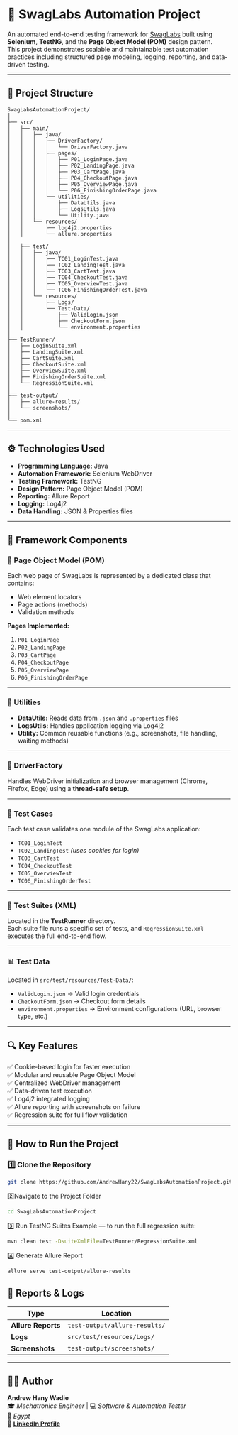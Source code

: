 # 🧪 SwagLabs Automation Project

An automated end-to-end testing framework for [SwagLabs](https://www.saucedemo.com) built using **Selenium**, **TestNG**, and the **Page Object Model (POM)** design pattern.  
This project demonstrates scalable and maintainable test automation practices including structured page modeling, logging, reporting, and data-driven testing.

---


## 📁 Project Structure

```text
SwagLabsAutomationProject/
│
├── src/
│   ├── main/
│   │   ├── java/
│   │   │   ├── DriverFactory/
│   │   │   │   └── DriverFactory.java
│   │   │   ├── pages/
│   │   │   │   ├── P01_LoginPage.java
│   │   │   │   ├── P02_LandingPage.java
│   │   │   │   ├── P03_CartPage.java
│   │   │   │   ├── P04_CheckoutPage.java
│   │   │   │   ├── P05_OverviewPage.java
│   │   │   │   └── P06_FinishingOrderPage.java
│   │   │   └── utilities/
│   │   │       ├── DataUtils.java
│   │   │       ├── LogsUtils.java
│   │   │       └── Utility.java
│   │   └── resources/
│   │       ├── log4j2.properties
│   │       └── allure.properties
│
│   ├── test/
│   │   ├── java/
│   │   │   ├── TC01_LoginTest.java
│   │   │   ├── TC02_LandingTest.java
│   │   │   ├── TC03_CartTest.java
│   │   │   ├── TC04_CheckoutTest.java
│   │   │   ├── TC05_OverviewTest.java
│   │   │   └── TC06_FinishingOrderTest.java
│   │   └── resources/
│   │       ├── Logs/
│   │       └── Test-Data/
│   │           ├── ValidLogin.json
│   │           ├── CheckoutForm.json
│   │           └── environment.properties
│
├── TestRunner/
│   ├── LoginSuite.xml
│   ├── LandingSuite.xml
│   ├── CartSuite.xml
│   ├── CheckoutSuite.xml
│   ├── OverviewSuite.xml
│   ├── FinishingOrderSuite.xml
│   └── RegressionSuite.xml
│
├── test-output/
│   ├── allure-results/
│   └── screenshots/
│
└── pom.xml
```

---

## ⚙️ Technologies Used

- **Programming Language:** Java  
- **Automation Framework:** Selenium WebDriver  
- **Testing Framework:** TestNG  
- **Design Pattern:** Page Object Model (POM)  
- **Reporting:** Allure Report  
- **Logging:** Log4j2  
- **Data Handling:** JSON & Properties files  

---

## 🧱 Framework Components

### 🧩 Page Object Model (POM)
Each web page of SwagLabs is represented by a dedicated class that contains:
- Web element locators  
- Page actions (methods)  
- Validation methods  

**Pages Implemented:**
1. `P01_LoginPage`  
2. `P02_LandingPage`  
3. `P03_CartPage`  
4. `P04_CheckoutPage`  
5. `P05_OverviewPage`  
6. `P06_FinishingOrderPage`

---

### 🧰 Utilities
- **DataUtils:** Reads data from `.json` and `.properties` files  
- **LogsUtils:** Handles application logging via Log4j2  
- **Utility:** Common reusable functions (e.g., screenshots, file handling, waiting methods)

---

### 🧭 DriverFactory
Handles WebDriver initialization and browser management (Chrome, Firefox, Edge) using a **thread-safe setup**.

---

### 🧪 Test Cases
Each test case validates one module of the SwagLabs application:
- `TC01_LoginTest`  
- `TC02_LandingTest` *(uses cookies for login)*  
- `TC03_CartTest`  
- `TC04_CheckoutTest`  
- `TC05_OverviewTest`  
- `TC06_FinishingOrderTest`

---

### 🧾 Test Suites (XML)
Located in the **TestRunner** directory.  
Each suite file runs a specific set of tests, and `RegressionSuite.xml` executes the full end-to-end flow.

---

### 📊 Test Data
Located in `src/test/resources/Test-Data/`:
- `ValidLogin.json` → Valid login credentials  
- `CheckoutForm.json` → Checkout form details  
- `environment.properties` → Environment configurations (URL, browser type, etc.)

---

## 🔍 Key Features

✅ Cookie-based login for faster execution  
✅ Modular and reusable Page Object Model  
✅ Centralized WebDriver management  
✅ Data-driven test execution  
✅ Log4j2 integrated logging  
✅ Allure reporting with screenshots on failure  
✅ Regression suite for full flow validation  

---

## 🚀 How to Run the Project

### 1️⃣ Clone the Repository
```bash
git clone https://github.com/AndrewHany22/SwagLabsAutomationProject.git
```
2️⃣Navigate to the Project Folder
```bash
cd SwagLabsAutomationProject
```
3️⃣ Run TestNG Suites
Example — to run the full regression suite:
```bash
mvn clean test -DsuiteXmlFile=TestRunner/RegressionSuite.xml
```
4️⃣ Generate Allure Report
```bash
allure serve test-output/allure-results
```

## 🧾 Reports & Logs

| Type          | Location                         |
|----------------|----------------------------------|
| **Allure Reports** | `test-output/allure-results/`     |
| **Logs**           | `src/test/resources/Logs/`        |
| **Screenshots**    | `test-output/screenshots/`        |

---

## 👨‍💻 Author

**Andrew Hany Wadie**  
🎓 *Mechatronics Engineer* | 💻 *Software & Automation Tester*  
📍 *Egypt*  
🔗 [**LinkedIn Profile**](https://www.linkedin.com/in/andrew-hany-30570428b/)

